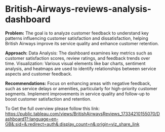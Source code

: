 # British-Airways-reviews-analysis-dashboard
**Problem:**
The goal is to analyze customer feedback to understand key patterns influencing customer satisfaction and dissatisfaction, helping British Airways improve its service quality and enhance customer retention.

**Approach:**
Data Analysis: The dashboard examines key metrics such as customer satisfaction scores, review ratings, and feedback trends over time.
Visualization: Various visual elements like bar charts, sentiment analysis, and heatmaps are used to identify relationships between service aspects and customer feedback.

**Recommendations:** Focus on enhancing areas with negative feedback, such as service delays or amenities, particularly for high-priority customer segments. Implement improvements in service quality and follow-up to boost customer satisfaction and retention.

To Get the full overview please follow this link: https://public.tableau.com/views/BritishAirwaysReviews_17334210155070/Dashboard1?:language=en-GB&:sid=&:redirect=auth&:display_count=n&:origin=viz_share_link

